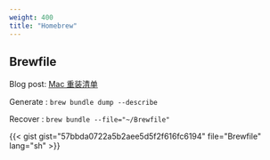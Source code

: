 ```yaml
---
weight: 400
title: "Homebrew"
---
```


## Brewfile

Blog post: [Mac 重装清单](https://blog.loikein.one/posts/2020-01-05-mac-restore-list/)

Generate
: `brew bundle dump --describe`

Recover
: `brew bundle --file="~/Brewfile"`

{{< gist
gist="57bbda0722a5b2aee5d5f2f616fc6194"
file="Brewfile"
lang="sh" >}}

